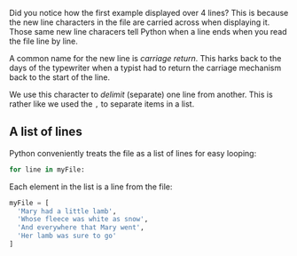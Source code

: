 Did you notice how the first example displayed over 4 lines? This is because the new line characters in the file are carried across when displaying it. Those same new line characers tell Python when a line ends when you read the file line by line.

A common name for the new line is *carriage return*. This harks back to the days of the typewriter when a typist had to return the carriage mechanism back to the start of the line. 

We use this character to *delimit* (separate) one line from another. This is rather like we used the `,` to separate items in a list.

## A list of lines

Python conveniently treats the file as a list of lines for easy looping:

```python
for line in myFile:
```

Each element in the list is a line from the file:

```python
myFile = [
  'Mary had a little lamb',
  'Whose fleece was white as snow',
  'And everywhere that Mary went',
  'Her lamb was sure to go'
]

